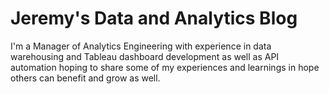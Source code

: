 # Jeremy's Data and Analytics Blog

I'm a Manager of Analytics Engineering with experience in data warehousing and Tableau dashboard development as well as API automation hoping to share some of my experiences and learnings in hope others can benefit and grow as well.